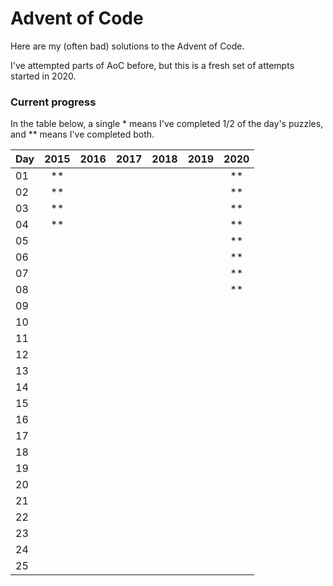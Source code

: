 # Advent of Code

Here are my (often bad) solutions to the Advent of Code.

I've attempted parts of AoC before, but this is a fresh set of attempts started in 2020.

### Current progress

In the table below, a single \* means I've completed 1/2 of the day's puzzles, and \*\* means I've completed both.

| Day | 2015  | 2016  | 2017  | 2018  | 2019  | 2020  |
| --- | :---: | :---: | :---: | :---: | :---: | :---: |
| 01  |  **   |       |       |       |       |  **   |
| 02  |  **   |       |       |       |       |  **   |
| 03  |  **   |       |       |       |       |  **   |
| 04  |  **   |       |       |       |       |  **   |
| 05  |       |       |       |       |       |  **   |
| 06  |       |       |       |       |       |  **   |
| 07  |       |       |       |       |       |  **   |
| 08  |       |       |       |       |       |  **   |
| 09  |       |       |       |       |       |       |
| 10  |       |       |       |       |       |       |
| 11  |       |       |       |       |       |       |
| 12  |       |       |       |       |       |       |
| 13  |       |       |       |       |       |       |
| 14  |       |       |       |       |       |       |
| 15  |       |       |       |       |       |       |
| 16  |       |       |       |       |       |       |
| 17  |       |       |       |       |       |       |
| 18  |       |       |       |       |       |       |
| 19  |       |       |       |       |       |       |
| 20  |       |       |       |       |       |       |
| 21  |       |       |       |       |       |       |
| 22  |       |       |       |       |       |       |
| 23  |       |       |       |       |       |       |
| 24  |       |       |       |       |       |       |
| 25  |       |       |       |       |       |       |
